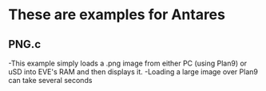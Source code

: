 # These are examples for Antares

## PNG.c
-This example simply loads a .png image from either PC (using Plan9) or uSD into EVE's RAM and then displays it.
-Loading a large image over Plan9 can take several seconds
